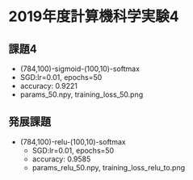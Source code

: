 # 2019年度計算機科学実験4

## 課題4
- (784,100)-sigmoid-(100,10)-softmax
- SGD:lr=0.01, epochs=50
- accuracy: 0.9221
- params_50.npy, training_loss_50.png

## 発展課題
- (784,100)-relu-(100,10)-softmax
	- SGD:lr=0.01, epochs=50
	- accuracy: 0.9585
	- params_relu_50.npy, training_loss_relu_to.png
